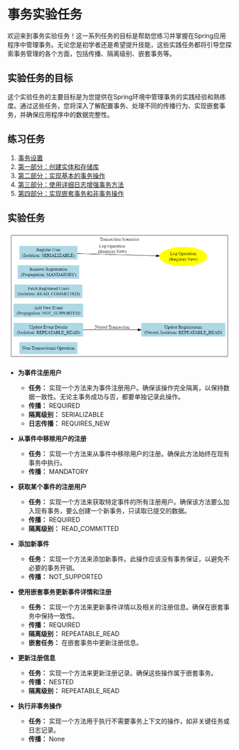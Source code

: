 # 事务实验任务

欢迎来到事务实验任务！这一系列任务的目标是帮助您练习并掌握在Spring应用程序中管理事务。无论您是初学者还是希望提升技能，这些实践任务都将引导您探索事务管理的各个方面，包括传播、隔离级别、嵌套事务等。

## 实验任务的目标

这个实验任务的主要目标是为您提供在Spring环境中管理事务的实践经验和熟练度。通过这些任务，您将深入了解配置事务、处理不同的传播行为、实现嵌套事务，并确保应用程序中的数据完整性。

## 练习任务

1. [事务设置](practice/configuration.md)
2. [第一部分：创建实体和存储库](practice/lessons/entities-and-repositories.md)
3. [第二部分：实现基本的事务操作](practice/lessons/basic-transactional-operations.md)
4. [第三部分：使用详细日志增强事务方法](practice/lessons/transactional-logging.md)
5. [第四部分：实现嵌套事务和非事务操作](practice/lessons/nested-and-non-transactional-operations.md)

## 实验任务

![img.png](../../srcs/transactions/task-chart.png)

- **为事件注册用户**
  - **任务：** 实现一个方法来为事件注册用户。确保该操作完全隔离，以保持数据一致性。无论主事务成功与否，都要单独记录此操作。
  - **传播：** REQUIRED
  - **隔离级别：** SERIALIZABLE
  - **日志传播：** REQUIRES_NEW

- **从事件中移除用户的注册**
  - **任务：** 实现一个方法来从事件中移除用户的注册。确保此方法始终在现有事务中执行。
  - **传播：** MANDATORY

- **获取某个事件的注册用户**
  - **任务：** 实现一个方法来获取特定事件的所有注册用户。确保该方法要么加入现有事务，要么创建一个新事务，只读取已提交的数据。
  - **传播：** REQUIRED
  - **隔离级别：** READ_COMMITTED

- **添加新事件**
  - **任务：** 实现一个方法来添加新事件。此操作应该没有事务保证，以避免不必要的事务开销。
  - **传播：** NOT_SUPPORTED

- **使用嵌套事务更新事件详情和注册**
  - **任务：** 实现一个方法来更新事件详情以及相关的注册信息。确保在嵌套事务中保持一致性。
  - **传播：** REQUIRED
  - **隔离级别：** REPEATABLE_READ
  - **嵌套任务：** 在嵌套事务中更新注册信息。

- **更新注册信息**
  - **任务：** 实现一个方法来更新注册记录。确保这些操作属于嵌套事务。
  - **传播：** NESTED
  - **隔离级别：** REPEATABLE_READ

- **执行非事务操作**
  - **任务：** 实现一个方法用于执行不需要事务上下文的操作，如非关键任务或日志记录。
  - **传播：** None